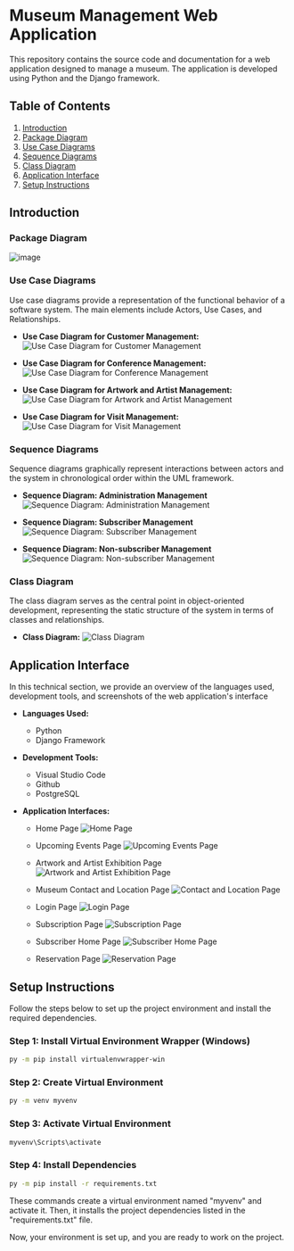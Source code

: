 # Museum Management Web Application

This repository contains the source code and documentation for a web application designed to manage a museum. The application is developed using Python and the Django framework.

## Table of Contents
1. [Introduction](#introduction)
2. [Package Diagram](#package-diagram)
3. [Use Case Diagrams](#use-case-diagrams)
4. [Sequence Diagrams](#sequence-diagrams)
5. [Class Diagram](#class-diagram)
6. [Application Interface](#application-interface)
7. [Setup Instructions](#setup-instructions)

## Introduction

### Package Diagram
![image](https://github.com/oumaimabenaboud/Gestion-de-musee/assets/120368654/b4fa32a6-b964-4f2e-b776-324d393fd8e8)

### Use Case Diagrams
Use case diagrams provide a representation of the functional behavior of a software system. The main elements include Actors, Use Cases, and Relationships.

- **Use Case Diagram for Customer Management:**
 ![Use Case Diagram for Customer Management](https://github.com/oumaimabenaboud/Gestion-de-musee/assets/120368654/580ee720-c731-46a7-b9dc-45d6548257a8)


- **Use Case Diagram for Conference Management:**
  ![Use Case Diagram for Conference Management](https://github.com/oumaimabenaboud/Gestion-de-musee/assets/120368654/b7ed01cd-3de2-49e8-bfc3-96efe18f983f)

- **Use Case Diagram for Artwork and Artist Management:**
  ![Use Case Diagram for Artwork and Artist Management](https://github.com/oumaimabenaboud/Gestion-de-musee/assets/120368654/9ea5cdeb-7a54-41b3-ab97-799e3fa2a317)

- **Use Case Diagram for Visit Management:**
  ![Use Case Diagram for Visit Management](https://github.com/oumaimabenaboud/Gestion-de-musee/assets/120368654/502d5cbe-75cd-45d8-92c9-ed95dd7fd81a)
  
### Sequence Diagrams
Sequence diagrams graphically represent interactions between actors and the system in chronological order within the UML framework.

- **Sequence Diagram: Administration Management**
  ![Sequence Diagram: Administration Management](https://github.com/oumaimabenaboud/Gestion-de-musee/assets/120368654/276dc1a8-d929-4541-a038-626f729cc5a7)

- **Sequence Diagram: Subscriber Management**
  ![Sequence Diagram: Subscriber Management](https://github.com/oumaimabenaboud/Gestion-de-musee/assets/120368654/97ccf8db-253d-4bf8-a452-2810d9356b3f)

- **Sequence Diagram: Non-subscriber Management**
  ![Sequence Diagram: Non-subscriber Management](https://github.com/oumaimabenaboud/Gestion-de-musee/assets/120368654/b94be0d8-b0ff-4585-bf86-033a557bbcdc)


### Class Diagram
The class diagram serves as the central point in object-oriented development, representing the static structure of the system in terms of classes and relationships.

- **Class Diagram:**
  ![Class Diagram](https://github.com/oumaimabenaboud/Gestion-de-musee/assets/120368654/cc738533-7b1c-4432-84cd-d2e947e13077)


## Application Interface

In this technical section, we provide an overview of the languages used, development tools, and screenshots of the web application's interface

- **Languages Used:**
  - Python
  - Django Framework

- **Development Tools:**
  - Visual Studio Code
  - Github
  - PostgreSQL

- **Application Interfaces:**
  - Home Page
    ![Home Page](https://github.com/oumaimabenaboud/Gestion-de-musee/assets/120368654/94d8e9ca-9a5c-4753-b27b-8bae71a5c3ee)

  - Upcoming Events Page
    ![Upcoming Events Page](https://github.com/oumaimabenaboud/Gestion-de-musee/assets/120368654/e59f5aad-7e45-41a6-bfcd-02a363e3340a)

  - Artwork and Artist Exhibition Page
    ![Artwork and Artist Exhibition Page](https://github.com/oumaimabenaboud/Gestion-de-musee/assets/120368654/59ab9518-439b-4088-bf2e-5e48be9c0921)

  - Museum Contact and Location Page
    ![Contact and Location Page](https://github.com/oumaimabenaboud/Gestion-de-musee/assets/120368654/9976474d-e5d5-4fff-a18a-fed85c742b6a)

  - Login Page
    ![Login Page](https://github.com/oumaimabenaboud/Gestion-de-musee/assets/120368654/a631d5c8-ad78-4d9a-bdeb-b34f36d60370)

  - Subscription Page
    ![Subscription Page](https://github.com/oumaimabenaboud/Gestion-de-musee/assets/120368654/a89fc43e-dd8c-4442-a7cf-ff7cd821fa91)

  - Subscriber Home Page
    ![Subscriber Home Page](https://github.com/oumaimabenaboud/Gestion-de-musee/assets/120368654/49258778-7813-401d-aaac-cd5b8efbad8b)

  - Reservation Page
    ![Reservation Page](https://github.com/oumaimabenaboud/Gestion-de-musee/assets/120368654/04969ef9-f236-4c3a-a0ea-0a0b3631063d)


## Setup Instructions

Follow the steps below to set up the project environment and install the required dependencies.

### Step 1: Install Virtual Environment Wrapper (Windows)

```bash
py -m pip install virtualenvwrapper-win
```

### Step 2: Create Virtual Environment

```bash
py -m venv myvenv
```

### Step 3: Activate Virtual Environment

```bash
myvenv\Scripts\activate
```

### Step 4: Install Dependencies

```bash
py -m pip install -r requirements.txt
```

These commands create a virtual environment named "myvenv" and activate it. Then, it installs the project dependencies listed in the "requirements.txt" file.

Now, your environment is set up, and you are ready to work on the project.
